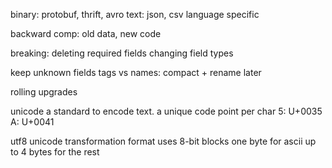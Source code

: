 ---
---
binary: protobuf, thrift, avro
text: json, csv
language specific

backward comp: old data, new code

breaking:
deleting required fields
changing field types

keep unknown fields
tags vs names: compact + rename later

rolling upgrades

unicode
a standard to encode text.
a unique code point per char
5: U+0035
A: U+0041

utf8
unicode transformation format
uses 8-bit blocks
one byte for ascii
up to 4 bytes for the rest
